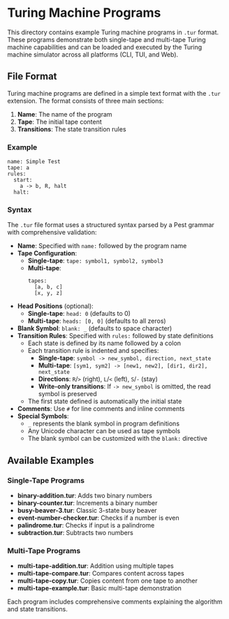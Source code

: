 # Turing Machine Programs

This directory contains example Turing machine programs in `.tur` format. These programs demonstrate both single-tape and multi-tape Turing machine capabilities and can be loaded and executed by the Turing machine simulator across all platforms (CLI, TUI, and Web).

## File Format

Turing machine programs are defined in a simple text format with the `.tur` extension. The format consists of three main sections:

1. **Name**: The name of the program
2. **Tape**: The initial tape content
3. **Transitions**: The state transition rules

### Example

```tur
name: Simple Test
tape: a
rules:
  start:
    a -> b, R, halt
  halt:
```

### Syntax

The `.tur` file format uses a structured syntax parsed by a Pest grammar with comprehensive validation:

- **Name**: Specified with `name:` followed by the program name
- **Tape Configuration**:
  - **Single-tape**: `tape: symbol1, symbol2, symbol3`
  - **Multi-tape**: 
    ```tur
    tapes:
      [a, b, c]
      [x, y, z]
    ```
- **Head Positions** (optional):
  - **Single-tape**: `head: 0` (defaults to 0)
  - **Multi-tape**: `heads: [0, 0]` (defaults to all zeros)
- **Blank Symbol**: `blank: _` (defaults to space character)
- **Transition Rules**: Specified with `rules:` followed by state definitions
  - Each state is defined by its name followed by a colon
  - Each transition rule is indented and specifies:
    - **Single-tape**: `symbol -> new_symbol, direction, next_state`
    - **Multi-tape**: `[sym1, sym2] -> [new1, new2], [dir1, dir2], next_state`
    - **Directions**: `R`/`>` (right), `L`/`<` (left), `S`/`-` (stay)
    - **Write-only transitions**: If `-> new_symbol` is omitted, the read symbol is preserved
  - The first state defined is automatically the initial state
- **Comments**: Use `#` for line comments and inline comments
- **Special Symbols**: 
  - `_` represents the blank symbol in program definitions
  - Any Unicode character can be used as tape symbols
  - The blank symbol can be customized with the `blank:` directive

## Available Examples

### Single-Tape Programs
- **binary-addition.tur**: Adds two binary numbers
- **binary-counter.tur**: Increments a binary number
- **busy-beaver-3.tur**: Classic 3-state busy beaver
- **event-number-checker.tur**: Checks if a number is even
- **palindrome.tur**: Checks if input is a palindrome
- **subtraction.tur**: Subtracts two numbers

### Multi-Tape Programs
- **multi-tape-addition.tur**: Addition using multiple tapes
- **multi-tape-compare.tur**: Compares content across tapes
- **multi-tape-copy.tur**: Copies content from one tape to another
- **multi-tape-example.tur**: Basic multi-tape demonstration

Each program includes comprehensive comments explaining the algorithm and state transitions.
